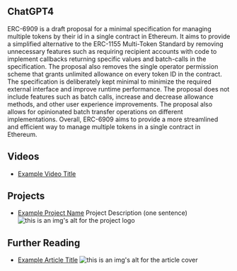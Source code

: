 ## ChatGPT4

ERC-6909 is a draft proposal for a minimal specification for managing multiple tokens by their id in a single contract in Ethereum. It aims to provide a simplified alternative to the ERC-1155 Multi-Token Standard by removing unnecessary features such as requiring recipient accounts with code to implement callbacks returning specific values and batch-calls in the specification. The proposal also removes the single operator permission scheme that grants unlimited allowance on every token ID in the contract. The specification is deliberately kept minimal to minimize the required external interface and improve runtime performance. The proposal does not include features such as batch calls, increase and decrease allowance methods, and other user experience improvements. The proposal also allows for opinionated batch transfer operations on different implementations. Overall, ERC-6909 aims to provide a more streamlined and efficient way to manage multiple tokens in a single contract in Ethereum.

## Videos

- [Example Video Title](https://www.youtube.com/watch?v=TDGq4aeevgY)

## Projects

- [Example Project Name](https://xxxx.xxx/xxxxx) Project Description (one sentence) ![this is an img's alt for the project logo](https://xxxx.xxx/project-logo.xxx)

## Further Reading

- [Example Article Title](https://xxxx.xxx/xxxxx) ![this is an img's alt for the article cover](https://xxxx.xxx/article-cover.xxx)
